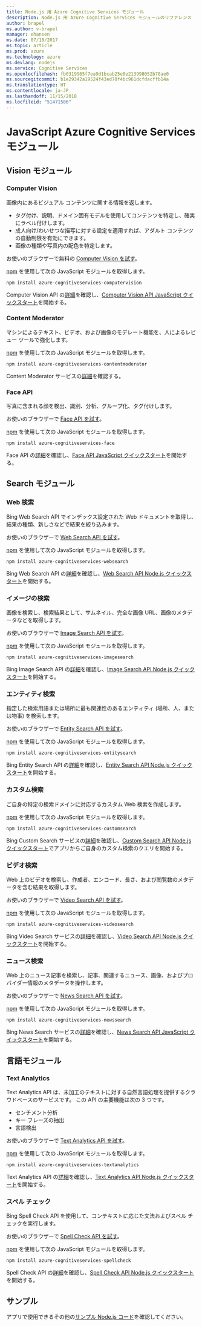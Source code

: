 ```yaml
---
title: Node.js 用 Azure Cognitive Services モジュール
description: Node.js 用 Azure Cognitive Services モジュールのリファレンス
author: brapel
ms.author: v-brapel
manager: ehansen
ms.date: 07/18/2017
ms.topic: article
ms.prod: azure
ms.technology: azure
ms.devlang: nodejs
ms.service: Cognitive Services
ms.openlocfilehash: fb0319965f7ea9d1bcab25e0e213998052b78ae0
ms.sourcegitcommit: b1e29342a19524f43ed70f4bc961dcfdacffb14a
ms.translationtype: HT
ms.contentlocale: ja-JP
ms.lasthandoff: 11/15/2018
ms.locfileid: "51471586"
---
```

# <a name="javascript-azure-cognitive-services-modules"></a>JavaScript Azure Cognitive Services モジュール

## <a name="vision-modules"></a>Vision モジュール

### <a name="computer-vision"></a>Computer Vision 

画像内にあるビジュアル コンテンツに関する情報を返します。

- タグ付け、説明、ドメイン固有モデルを使用してコンテンツを特定し、確実にラベル付けします。
- 成人向け/わいせつな描写に対する設定を適用すれば、アダルト コンテンツの自動制限を有効にできます。
- 画像の種類や写真内の配色を特定します。

お使いのブラウザーで無料の [Computer Vision を試す](https://azure.microsoft.com/services/cognitive-services/computer-vision/)。

[npm](https://docs.npmjs.com/getting-started/installing-npm-packages-locally) を使用して次の JavaScript モジュールを取得します。

```
npm install azure-cognitiveservices-computervision
```

Computer Vision API の[詳細](/azure/cognitive-services/computer-vision/home)を確認し、[Computer Vision API JavaScript クイックスタート](/azure/cognitive-services/computer-vision/quickstarts/javascript)を開始する。

### <a name="content-moderator"></a>Content Moderator

マシンによるテキスト、ビデオ、および画像のモデレート機能を、人によるレビュー ツールで強化します。

[npm](https://docs.npmjs.com/getting-started/installing-npm-packages-locally) を使用して次の JavaScript モジュールを取得します。

```
npm install azure-cognitiveservices-contentmoderator
```

Content Moderator サービスの[詳細](/azure/cognitive-services/content-moderator/overview)を確認する。

### <a name="face-api"></a>Face API

写真に含まれる顔を検出、識別、分析、グループ化、タグ付けします。 

お使いのブラウザーで [Face API を試す](https://azure.microsoft.com/services/cognitive-services/face/)。

[npm](https://docs.npmjs.com/getting-started/installing-npm-packages-locally) を使用して次の JavaScript モジュールを取得します。

```
npm install azure-cognitiveservices-face
```

Face API の[詳細](/azure/cognitive-services/face/overview)を確認し、[Face API JavaScript クイックスタート](/azure/cognitive-services/Face/quickstarts/javascript)を開始する。

## <a name="search-modules"></a>Search モジュール

### <a name="web-search"></a>Web 検索

Bing Web Search API でインデックス設定された Web ドキュメントを取得し、結果の種類、新しさなどで結果を絞り込みます。 

お使いのブラウザーで [Web Search API を試す](https://azure.microsoft.com/services/cognitive-services/bing-web-search-api/)。

[npm](https://docs.npmjs.com/getting-started/installing-npm-packages-locally) を使用して次の JavaScript モジュールを取得します。

```
npm install azure-cognitiveservices-websearch
```

Bing Web Search API の[詳細](/azure/cognitive-services/bing-web-search/overview)を確認し、[Web Search API Node.js クイックスタート](/azure/cognitive-services/bing-web-search/quickstarts/nodejs)を開始する。

### <a name="image-search"></a>イメージの検索

画像を検索し、検索結果として、サムネイル、完全な画像 URL、画像のメタデータなどを取得します。

お使いのブラウザーで [Image Search API を試す](https://azure.microsoft.com/services/cognitive-services/bing-image-search-api/)。

[npm](https://docs.npmjs.com/getting-started/installing-npm-packages-locally) を使用して次の JavaScript モジュールを取得します。

```
npm install azure-cognitiveservices-imagesearch
```

Bing Image Search API の[詳細](/azure/cognitive-services/bing-image-search/overview)を確認し、[Image Search API Node.js クイックスタート](/azure/cognitive-services/bing-image-search/quickstarts/nodejs)を開始する。


### <a name="entity-search"></a>エンティティ検索

指定した検索用語または場所に最も関連性のあるエンティティ (場所、人、または物事) を検索します。

お使いのブラウザーで [Entity Search API を試す](https://azure.microsoft.com/services/cognitive-services/bing-entity-search-api/)。

[npm](https://docs.npmjs.com/getting-started/installing-npm-packages-locally) を使用して次の JavaScript モジュールを取得します。

```
npm install azure-cognitiveservices-entitysearch
```

Bing Entity Search API の[詳細](/azure/cognitive-services/bing-entities-search/search-the-web)を確認し、[Entity Search API Node.js クイックスタート](/azure/cognitive-services/bing-entities-search/quickstarts/nodejs)を開始する。

### <a name="custom-search"></a>カスタム検索

ご自身の特定の検索ドメインに対応するカスタム Web 検索を作成します。

[npm](https://docs.npmjs.com/getting-started/installing-npm-packages-locally) を使用して次の JavaScript モジュールを取得します。

```
npm install azure-cognitiveservices-customsearch
```

Bing Custom Search サービスの[詳細](/azure/cognitive-services/bing-custom-search/)を確認し、[Custom Search API Node.js クイックスタート](/azure/cognitive-services/bing-custom-search/call-endpoint-nodejs)でアプリからご自身のカスタム検索のクエリを開始する。

### <a name="video-search"></a>ビデオ検索

Web 上のビデオを検索し、作成者、エンコード、長さ、および閲覧数のメタデータを含む結果を取得します。

お使いのブラウザーで [Video Search API を試す](https://azure.microsoft.com/services/cognitive-services/bing-video-search-api/)。

[npm](https://docs.npmjs.com/getting-started/installing-npm-packages-locally) を使用して次の JavaScript モジュールを取得します。

```
npm install azure-cognitiveservices-videosearch
```

Bing Video Search サービスの[詳細](/azure/cognitive-services/bing-video-search/search-the-web)を確認し、[Video Search API Node.js クイックスタート](/azure/cognitive-services/bing-video-search/nodejs)を開始する。


### <a name="news-search"></a>ニュース検索

Web 上のニュース記事を検索し、記事、関連するニュース、画像、およびプロバイダー情報のメタデータを操作します。

お使いのブラウザーで [News Search API を試す](https://azure.microsoft.com/services/cognitive-services/bing-news-search-api/)。

[npm](https://docs.npmjs.com/getting-started/installing-npm-packages-locally) を使用して次の JavaScript モジュールを取得します。

```
npm install azure-cognitiveservices-newssearch
```

Bing News Search サービスの[詳細](/azure/cognitive-services/bing-news-search/search-the-web)を確認し、[News Search API JavaScript クイックスタート](/azure/cognitive-services/bing-news-search/nodejs)を開始する。


## <a name="language-modules"></a>言語モジュール

### <a name="text-analytics"></a>Text Analytics 

Text Analytics API は、未加工のテキストに対する自然言語処理を提供するクラウドベースのサービスです。 この API の主要機能は次の 3 つです。

- センチメント分析
- キー フレーズの抽出
- 言語検出

お使いのブラウザーで [Text Analytics API を試す](https://azure.microsoft.com/services/cognitive-services/text-analytics/)。

[npm](https://docs.npmjs.com/getting-started/installing-npm-packages-locally) を使用して次の JavaScript モジュールを取得します。

```
npm install azure-cognitiveservices-textanalytics
```

Text Analytics API の[詳細](/azure/cognitive-services/text-analytics/overview)を確認し、[Text Analytics API Node.js クイックスタート](/azure/cognitive-services/text-analytics/quickstarts/nodejs)を開始する。


### <a name="spell-check"></a>スペル チェック

Bing Spell Check API を使用して、コンテキストに応じた文法およびスペル チェックを実行します。

お使いのブラウザーで [Spell Check API を試す](https://azure.microsoft.com/services/cognitive-services/spell-check/)。

[npm](https://docs.npmjs.com/getting-started/installing-npm-packages-locally) を使用して次の JavaScript モジュールを取得します。

```
npm install azure-cognitiveservices-spellcheck
```

Spell Check API の[詳細](/azure/cognitive-services/bing-spell-check/proof-text)を確認し、[Spell Check API Node.js クイックスタート](/azure/cognitive-services/bing-spell-check/quickstarts/nodejs)を開始する。

## <a name="samples"></a>サンプル

アプリで使用できるその他の[サンプル Node.js コード](https://azure.microsoft.com/resources/samples/?platform=nodejs)を確認してください。
